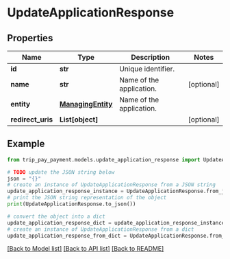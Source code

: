 # UpdateApplicationResponse


## Properties

Name | Type | Description | Notes
------------ | ------------- | ------------- | -------------
**id** | **str** | Unique identifier. | 
**name** | **str** | Name of the application. | [optional] 
**entity** | [**ManagingEntity**](ManagingEntity.md) | Name of the application. | 
**redirect_uris** | **List[object]** |  | [optional] 

## Example

```python
from trip_pay_payment.models.update_application_response import UpdateApplicationResponse

# TODO update the JSON string below
json = "{}"
# create an instance of UpdateApplicationResponse from a JSON string
update_application_response_instance = UpdateApplicationResponse.from_json(json)
# print the JSON string representation of the object
print(UpdateApplicationResponse.to_json())

# convert the object into a dict
update_application_response_dict = update_application_response_instance.to_dict()
# create an instance of UpdateApplicationResponse from a dict
update_application_response_from_dict = UpdateApplicationResponse.from_dict(update_application_response_dict)
```
[[Back to Model list]](../README.md#documentation-for-models) [[Back to API list]](../README.md#documentation-for-api-endpoints) [[Back to README]](../README.md)


